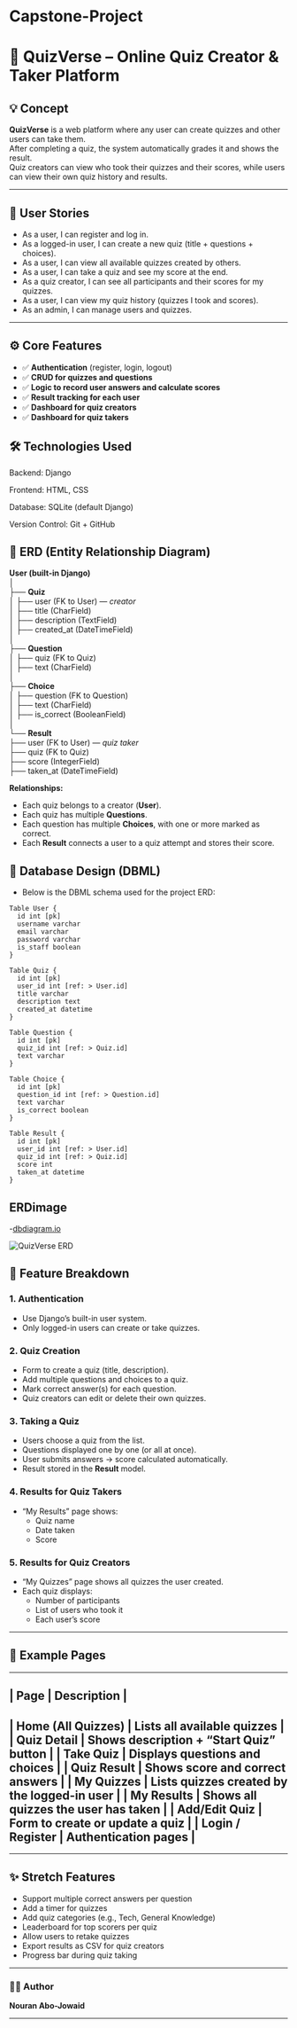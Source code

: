 # Capstone-Project
# 🧠 QuizVerse – Online Quiz Creator & Taker Platform

## 💡 Concept
**QuizVerse** is a web platform where any user can create quizzes and other users can take them.  
After completing a quiz, the system automatically grades it and shows the result.  
Quiz creators can view who took their quizzes and their scores, while users can view their own quiz history and results.

---

## 👤 User Stories
- As a user, I can register and log in.  
- As a logged-in user, I can create a new quiz (title + questions + choices).  
- As a user, I can view all available quizzes created by others.  
- As a user, I can take a quiz and see my score at the end.  
- As a quiz creator, I can see all participants and their scores for my quizzes.  
- As a user, I can view my quiz history (quizzes I took and scores).  
- As an admin, I can manage users and quizzes.

---

## ⚙️ Core Features
- ✅ **Authentication** (register, login, logout)  
- ✅ **CRUD for quizzes and questions**  
- ✅ **Logic to record user answers and calculate scores**  
- ✅ **Result tracking for each user**  
- ✅ **Dashboard for quiz creators**  
- ✅ **Dashboard for quiz takers**

## 🛠 Technologies Used

Backend: Django

Frontend: HTML, CSS

Database: SQLite (default Django)

Version Control: Git + GitHub
## 🧩 ERD (Entity Relationship Diagram)

**User (built-in Django)**  
│  
├── **Quiz**  
│   ├── user (FK to User) — *creator*  
│   ├── title (CharField)  
│   ├── description (TextField)  
│   ├── created_at (DateTimeField)  
│  
├── **Question**  
│   ├── quiz (FK to Quiz)  
│   ├── text (CharField)  
│  
├── **Choice**  
│   ├── question (FK to Question)  
│   ├── text (CharField)  
│   ├── is_correct (BooleanField)  
│  
└── **Result**  
    ├── user (FK to User) — *quiz taker*  
    ├── quiz (FK to Quiz)  
    ├── score (IntegerField)  
    ├── taken_at (DateTimeField)  

**Relationships:**  
- Each quiz belongs to a creator (**User**).  
- Each quiz has multiple **Questions**.  
- Each question has multiple **Choices**, with one or more marked as correct.  
- Each **Result** connects a user to a quiz attempt and stores their score.


## 🧱 Database Design (DBML)

- Below is the DBML schema used for the project ERD:

```dbml
Table User {
  id int [pk]
  username varchar
  email varchar
  password varchar
  is_staff boolean
}

Table Quiz {
  id int [pk]
  user_id int [ref: > User.id]
  title varchar
  description text
  created_at datetime
}

Table Question {
  id int [pk]
  quiz_id int [ref: > Quiz.id]
  text varchar
}

Table Choice {
  id int [pk]
  question_id int [ref: > Question.id]
  text varchar
  is_correct boolean
}

Table Result {
  id int [pk]
  user_id int [ref: > User.id]
  quiz_id int [ref: > Quiz.id]
  score int
  taken_at datetime
}
```
## ERDimage
-[dbdiagram.io](https://dbdiagram.io/d/68de187ed2b621e422e7e24a)

![QuizVerse ERD](QuizVerse_ERD.png)


## 🔢 Feature Breakdown

### 1. Authentication
- Use Django’s built-in user system.  
- Only logged-in users can create or take quizzes.  

### 2. Quiz Creation
- Form to create a quiz (title, description).  
- Add multiple questions and choices to a quiz.  
- Mark correct answer(s) for each question.  
- Quiz creators can edit or delete their own quizzes.  

### 3. Taking a Quiz
- Users choose a quiz from the list.  
- Questions displayed one by one (or all at once).  
- User submits answers → score calculated automatically.  
- Result stored in the **Result** model.  

### 4. Results for Quiz Takers
- “My Results” page shows:
  - Quiz name  
  - Date taken  
  - Score  

### 5. Results for Quiz Creators
- “My Quizzes” page shows all quizzes the user created.  
- Each quiz displays:
  - Number of participants  
  - List of users who took it  
  - Each user’s score  

---

## 🧱 Example Pages
------------------------------------------------------------------------
| Page                   | Description                                 |
------------------------------------------------------------------------
| **Home (All Quizzes)** | Lists all available quizzes                 |
| **Quiz Detail**        | Shows description + “Start Quiz” button     |
| **Take Quiz**          | Displays questions and choices              |
| **Quiz Result**        | Shows score and correct answers             |
| **My Quizzes**         | Lists quizzes created by the logged-in user |
| **My Results**         | Shows all quizzes the user has taken        |
| **Add/Edit Quiz**      | Form to create or update a quiz             |
| **Login / Register**   | Authentication pages                        |
------------------------------------------------------------------------

---

## ✨ Stretch Features
- Support multiple correct answers per question  
- Add a timer for quizzes  
- Add quiz categories (e.g., Tech, General Knowledge)  
- Leaderboard for top scorers per quiz  
- Allow users to retake quizzes  
- Export results as CSV for quiz creators  
- Progress bar during quiz taking  

---

### 👨‍💻 Author
**Nouran Abo-Jowaid**

---


